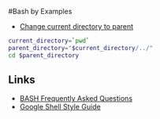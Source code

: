 #Bash by Examples

* [Change current directory to parent](change-directory.sh)
```bash
current_directory=`pwd`
parent_directory="$current_directory/../"
cd $parent_directory
```

## Links
* [BASH Frequently Asked Questions](http://mywiki.wooledge.org/BashFAQ)
* [Google Shell Style Guide](https://google-styleguide.googlecode.com/svn/trunk/shell.xml)
